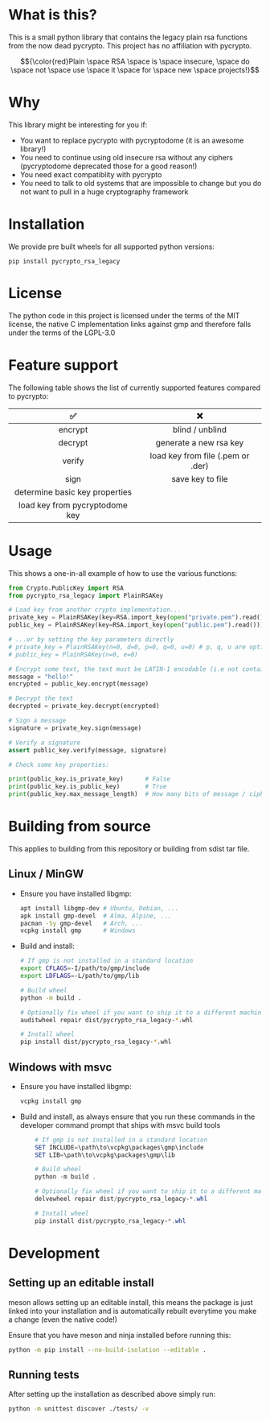 # What is this?
This is a small python library that contains the legacy plain rsa functions from the now dead pycrypto. This project has no affiliation with pycrypto.

$${\color{red}Plain \space RSA \space is \space insecure, \space do \space not \space use \space it \space for \space new \space projects!}$$

# Why
This library might be interesting for you if:
* You want to replace pycrypto with pycryptodome (it is an awesome library!)
* You need to continue using old insecure rsa without any ciphers (pycryptodome deprecated those for a good reason!)
* You need exact compatiblity with pycrypto 
* You need to talk to old systems that are impossible to change but you do not want to pull in a huge cryptography framework

# Installation

We provide pre built wheels for all supported python versions:

    pip install pycrypto_rsa_legacy

# License

The python code in this project is licensed under the terms of the MIT license, the native C implementation links against gmp and therefore falls under the terms of the LGPL-3.0

# Feature support

The following table shows the list of currently supported features compared to pycrypto:

| ✅ | ❌ |
|:---:|:---:| 
| encrypt | blind / unblind |
| decrypt | generate a new rsa key |
| verify | load key from file (.pem or .der) |
| sign | save key to file |
| determine basic key properties
| load key from pycryptodome key

# Usage

This shows a one-in-all example of how to use the various functions:

```python
from Crypto.PublicKey import RSA
from pycrypto_rsa_legacy import PlainRSAKey

# Load key from another crypto implementation...
private_key = PlainRSAKey(key=RSA.import_key(open("private.pem").read()))
public_key = PlainRSAKey(key=RSA.import_key(open("public.pem").read()))

# ...or by setting the key parameters directly
# private_key = PlainRSAKey(n=0, d=0, p=0, q=0, u=0) # p, q, u are optional!
# public_key = PlainRSAKey(n=0, e=0)

# Encrypt some text, the text must be LATIN-1 encodable (i.e not contain any Umlauts, etc)!
message = "hello!"
encrypted = public_key.encrypt(message)

# Decrypt the text
decrypted = private_key.decrypt(encrypted)

# Sign a message
signature = private_key.sign(message)

# Verify a signature
assert public_key.verify(message, signature)

# Check some key properties:

print(public_key.is_private_key)      # False
print(public_key.is_public_key)       # True
print(public_key.max_message_length)  # How many bits of message / ciphertext this key can handle in bits
```

# Building from source

This applies to building from this repository or building from sdist tar file.

## Linux / MinGW

* Ensure you have installed libgmp:

    ```bash
    apt install libgmp-dev # Ubuntu, Debian, ...
    apk install gmp-devel  # Alma, Alpine, ...
    pacman -Sy gmp-devel   # Arch, ...
    vcpkg install gmp      # Windows
    ```

* Build and install:

    ```bash
    # If gmp is not installed in a standard location
    export CFLAGS=-I/path/to/gmp/include
    export LDFLAGS=-L/path/to/gmp/lib

    # Build wheel
    python -m build .

    # Optionally fix wheel if you want to ship it to a different machine
    auditwheel repair dist/pycrypto_rsa_legacy-*.whl

    # Install wheel
    pip install dist/pycrypto_rsa_legacy-*.whl
    ```

## Windows with msvc

* Ensure you have installed libgmp:

    ```powershell
    vcpkg install gmp 
    ```

* Build and install, as always ensure that you run these commands in the developer command prompt that ships with msvc build tools

    ```powershell
        # If gmp is not installed in a standard location
        SET INCLUDE=\path\to\vcpkg\packages\gmp\include
        SET LIB=\path\to\vcpkg\packages\gmp\lib

        # Build wheel
        python -m build .
    
        # Optionally fix wheel if you want to ship it to a different machine
        delvewheel repair dist/pycrypto_rsa_legacy-*.whl

        # Install wheel
        pip install dist/pycrypto_rsa_legacy-*.whl
    ```

# Development

## Setting up an editable install

meson allows setting up an editable install, this means the package is just linked into your installation and is automatically rebuilt everytime you make a change (even the native code!)

Ensure that you have meson and ninja installed before running this:

```bash
python -m pip install --no-build-isolation --editable .
```

## Running tests

After setting up the installation as described above simply run:

```bash
python -m unittest discover ./tests/ -v
```